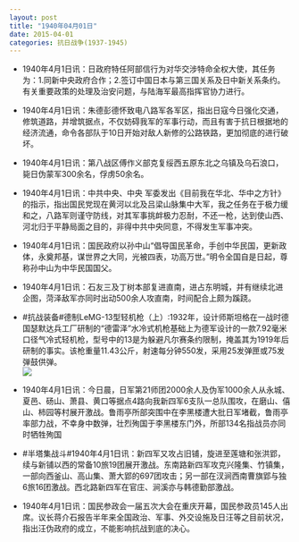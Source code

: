 ```yaml
---
layout: post
title: "1940年04月01日"
date: 2015-04-01
categories: 抗日战争(1937-1945)
---
```


<meta name="referrer" content="no-referrer" />

- 1940年4月1日讯：日政府特任阿部信行为对华交涉特命全权大使，其任务为：1.同新中央政府合作；2.签订中国日本与第三国关系及日中新关系条约。有关重要政策的处理及治安问题，与陆海军最高指挥官协力进行。 

- 1940年4月1日讯：朱德彭德怀致电八路军各军区，指出日寇今日强化交通，修筑道路，并增筑据点，不仅妨碍我军的军事行动，而且有害于抗日根据地的经济流通，命令各部队于10日开始对敌人新修的公路铁路，更加彻底的进行破坏。 

- 1940年4月1日讯：第八战区傅作义部克复绥西五原东北之乌镇及乌石浪口，毙日伪蒙军300余名，俘虏50余名。 

- 1940年4月1日讯：中共中央、中央 军委发出《目前我在华北、华中之方针》的指示，指出国民党现在黄河以北及吕梁山脉集中大军，我之任务在于极力缓和之，八路军则谨守防线，对其军事挑衅极力忍耐，不还一枪，达到使山西、河北归于平静局面之目的，非得中共中央同意，不得发生军事冲突。 

- 1940年4月1日讯：国民政府以孙中山“倡导国民革命，手创中华民国，更新政体，永奠邦基，谋世界之大同，光被四表，功高万世。”明令全国自是日起，尊称孙中山为中华民国国父。 

- 1940年4月1日讯：石友三及丁树本部复进直南，进占东明城，并有继续北进企图，菏泽敌军亦同时出动500余人攻直南，时间配合上颇为蹊跷。  

- #抗战装备#德制LeMG-13型轻机枪（上）:1932年，设计师斯坦格在一战时德国瑟默达兵工厂研制的“德雷泽”水冷式机枪基础上为德军设计的一款7.92毫米口径气冷式轻机枪，型号中的13是为躲避凡尔赛条约限制，掩盖其为1919年后研制的事实。该枪重量11.43公斤，射速每分钟550发，采用25发弹匣或75发弹鼓供弹。 <br/><img src="https://ww3.sinaimg.cn/large/aca367d8jw1eqpu6crziyj20ba0hyn1s.jpg" />

- 1940年4月1日讯：今日晨，日军第21师团2000余人及伪军1000余人从永城、夏邑、砀山、萧县、黄口等据点4路向我新四军6支队一总队围攻，在磨山、僖山、柿园等村展开激战。鲁雨亭所部突围中在李黑楼遭大批日军堵截，鲁雨亭率部力战，不幸身中数弹，壮烈殉国于李黑楼东门外，所部134名指战员亦同时牺牲殉国 

- #半塔集战斗#1940年4月1日讯：新四军又攻占旧铺，旋进至莲塘和张洪郢，续与新铺以西的常备10旅19团展开激战。东南路新四军攻克兴隆集、竹镇集，一部向西釜山、高山集、萧大郢的697团攻击；另一部在汊涧西南曹旗郢与独6旅16团激战。西北路新四军在官庄、涧溪亦与韩德勤部激战。 

- 1940年4月1日讯：国民参政会一届五次大会在重庆开幕，国民参政员145人出席。议长蒋介石报告半年来全国政治、军事、外交设施及日汪等之目前状况，指出汪伪政府的成立，不能影响抗战到底的决心。 

